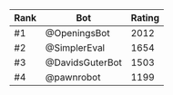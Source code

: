 Rank|Bot|Rating
---|---|---
#1|@OpeningsBot|2012
#2|@SimplerEval|1654
#3|@DavidsGuterBot|1503
#4|@pawnrobot|1199
